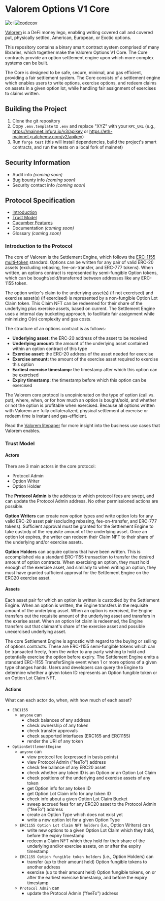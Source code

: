 # Valorem Options V1 Core

![ci](https://github.com/valorem-labs-inc/valorem-core/actions/workflows/CI.yml/badge.svg)
[![codecov](https://codecov.io/gh/valorem-labs-inc/valorem-core/branch/master/graph/badge.svg?token=M52NC4Q3SW)](https://codecov.io/gh/valorem-labs-inc/valorem-core)

[Valorem](https://valorem.xyz/) is a DeFi money lego, enabling writing covered call and covered put, physically settled, American, European, or Exotic options.

This repository contains a binary smart contract system comprised of many libraries,
which together make the Valorem Options V1 Core. The Core contracts provide an option
settlement engine upon which more complex systems can be built.

The Core is designed to be safe, secure, minimal, and gas efficient, providing a fair settlement system. The Core consists of a settlement engine which enables users to write options, exercise options, and redeem claims on assets in a given option lot, while handling fair assignment of exercises to claims written.

## Building the Project
1. Clone the git repository
2. Copy `.env.template` to `.env` and replace "XYZ" with your `RPC_URL` (e.g., https://mainnet.infura.io/v3/apikey or https://eth-mainnet.g.alchemy.com/v2/apikey)
3. Run `forge test` (this will install dependencies, build the project's smart contracts, and run the tests on a local fork of mainnet)

## Security Information
- Audit info _(coming soon)_
- Bug bounty info _(coming soon)_
- Security contact info _(coming soon)_

## Protocol Specification
- [Introduction](#introduction-to-the-protocol)
- [Trust Model](#trust-model)
- [Cucumber Features](./test/features)
- Documentation _(coming soon)_
- Glossary _(coming soon)_

### Introduction to the Protocol
The core of Valorem is the Settlement Engine, which follows the [ERC-1155 multi-token](https://eips.ethereum.org/EIPS/eip-1155) standard. Options can be written for any pair of valid ERC-20 assets (excluding rebasing, fee-on-transfer, and ERC-777 tokens). When written, an options contract is represented by semi-fungible Option tokens, which can be bought/sold/transferred between addresses like any ERC-1155 token.

The option writer's claim to the underlying asset(s) (if not exercised) and exercise asset(s) (if exercised) is represented by a non-fungible Option Lot Claim token. This Claim NFT can be redeemed for their share of the underlying plus exercise assets, based on current. The Settlement Engine uses a internal day bucketing approach, to facilitate fair assignment while minimizing O(n) complexity and gas costs.

The structure of an options contract is as follows:

- **Underlying asset:** the ERC-20 address of the asset to be received
- **Underlying amount:** the amount of the underlying asset contained within an option contract of this type
- **Exercise asset:** the ERC-20 address of the asset needed for exercise
- **Exercise amount:** the amount of the exercise asset required to exercise this option
- **Earliest exercise timestamp:** the timestamp after which this option can be exercised
- **Expiry timestamp:** the timestamp before which this option can be exercised

The Valorem core protocol is unopinionated on the type of option (call vs. put), where, when, or for how much an option is bought/sold, and whether or not the option is profitable when exercised. Because all options written with Valorem are fully collateralized, physical settlement at exercise or redeem time is instant and gas-efficient.

Read the [Valorem litepaper](https://valorem.xyz/docs/valorem-options-litepaper/) for more insight into the business use cases that Valorem enables.

### Trust Model
#### Actors
There are 3 main actors in the core protocol:
- Protocol Admin
- Option Writer
- Option Holder

The **Protocol Admin** is the address to which protocol fees are swept, and can update the Protocol Admin address. No other permissioned actions are possible.

**Option Writers** can create new option types and write option lots for any valid ERC-20 asset pair (excluding rebasing, fee-on-transfer, and ERC-777 tokens). Sufficient approval must be granted for the Settlement Engine to take custody of the requisite amount of the underlying asset. Once an option lot expires, the writer can redeem their Claim NFT to their share of the underlying and/or exercise assets.

**Option Holders** can acquire options that have been written. This is accomplished via a standard ERC-1155 transaction to transfer the desired amount of option contracts. When exercising an option, they must hold enough of the exercise asset, and similarly to when writing an option, they must have granted sufficient approval for the Settlement Engine on the ERC20 exercise asset.

#### Assets
Each asset pair for which an option is written is custodied by the Settlement Engine. When an option is written, the Engine transfers in the requisite amount of the underlying asset. When an option is exercised, the Engine transfers out the requisite amount of the underlying asset and transfers in the exerise asset. When an option lot claim is redeemed, the Engine transfers out that claimant's share of the exercise asset and possible unexercised underlying asset.

The core Settlement Engine is agnostic with regard to the buying or selling of options contracts. These are ERC-1155 semi-fungible tokens which can be transacted freely, from the writer to any party wishing to hold and potentially exercise the option before expiry. The Settlement Engine emits a standard ERC-1155 TransferSingle event when 1 or more options of a given type changes hands. Users and developers can query the Engine to determine whether a given token ID represents an Option fungible token or an Option Lot Claim NFT.

#### Actions
What can each actor do, when, with how much of each asset?

- `ERC1155`
  - `anyone` can
    - check balances of any address
    - check ownership of any token
    - check transfer approvals
    - check supported interfaces (ERC165 and ERC1155)
    - render the URI of any token
- `OptionSettlementEngine`
  - `anyone` can
    - view protocol fee (expressed in basis points)
    - view Protocol Admin ("feeTo") address
    - check fee balance of any ERC20 asset
    - check whether any token ID is an Option or an Option Lot Claim
    - check positions of the underlying and exercise assets of any token
    - get Option info for any token ID
    - get Option Lot Claim info for any token ID
    - check info about a given Option Lot Claim Bucket
    - sweep accrued fees for any ERC20 asset to the Protocol Admin ("feeTo") address
    - create an Option Type which does not exist yet
    - write a new option lot for a given Option Type
  - `ERC1155 Option Lot Claim NFT holders` (i.e., Option Writers) can
    - write new options to a given Option Lot Claim which they hold, before the expiry timestamp
    - redeem a Claim NFT which they hold for their share of the underlying and/or exercise assets, on or after the expiry timestamp
  - `ERC1155 Option fungible token holders` (i.e., Option Holders) can
    - transfer (up to their amount held) Option fungible tokens to another address
    - exercise (up to their amount held) Option fungible tokens, on or after the earliest exercise timestamp, and before the expiry timestamp
  - `Protocol Admin` can
    - update the Protocol Admin ("feeTo") address
